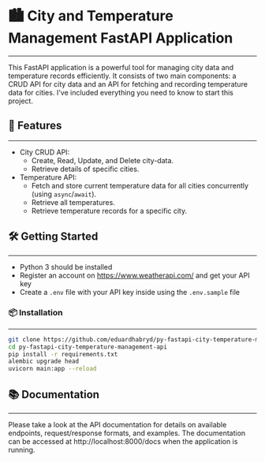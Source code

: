 # 🏙️ City and Temperature Management FastAPI Application
___

This FastAPI application is a powerful tool for managing city data and temperature records efficiently. It consists of two main components: a CRUD API for city data and an API for fetching and recording temperature data for cities. I've included everything you need to know to start this project.

## 🚀 Features
___
- City CRUD API:
  - Create, Read, Update, and Delete city-data.
  - Retrieve details of specific cities.
- Temperature API:
  - Fetch and store current temperature data for all cities concurrently (using `async`/`await`).
  - Retrieve all temperatures.
  - Retrieve temperature records for a specific city.

## 🛠️ Getting Started
___
- Python 3 should be installed
- Register an account on https://www.weatherapi.com/ and get your API key
- Create a `.env` file with your API key inside using the `.env.sample` file

### 📦 Installation
___
```bash
git clone https://github.com/eduardhabryd/py-fastapi-city-temperature-management-api.git
cd py-fastapi-city-temperature-management-api
pip install -r requirements.txt
alembic upgrade head
uvicorn main:app --reload
```

## 📚 Documentation
___
Please take a look at the API documentation for details on available endpoints, request/response formats, and examples. The documentation can be accessed at http://localhost:8000/docs when the application is running.


